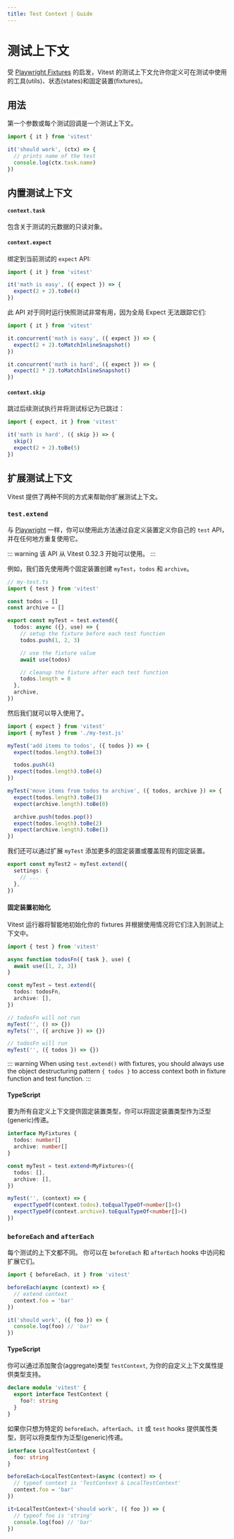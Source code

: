 ```yaml
---
title: Test Context | Guide
---
```


# 测试上下文

受 [Playwright Fixtures](https://playwright.dev/docs/test-fixtures) 的启发，Vitest 的测试上下文允许你定义可在测试中使用的工具(utils)、状态(states)和固定装置(fixtures)。

## 用法

第一个参数或每个测试回调是一个测试上下文。

```ts
import { it } from 'vitest'

it('should work', (ctx) => {
  // prints name of the test
  console.log(ctx.task.name)
})
```

## 内置测试上下文

#### `context.task`

包含关于测试的元数据的只读对象。

#### `context.expect`

绑定到当前测试的 `expect` API:

```ts
import { it } from 'vitest'

it('math is easy', ({ expect }) => {
  expect(2 + 2).toBe(4)
})
```

此 API 对于同时运行快照测试非常有用，因为全局 Expect 无法跟踪它们:

```ts
import { it } from 'vitest'

it.concurrent('math is easy', ({ expect }) => {
  expect(2 + 2).toMatchInlineSnapshot()
})

it.concurrent('math is hard', ({ expect }) => {
  expect(2 * 2).toMatchInlineSnapshot()
})
```

#### `context.skip`

跳过后续测试执行并将测试标记为已跳过：

```ts
import { expect, it } from 'vitest'

it('math is hard', ({ skip }) => {
  skip()
  expect(2 + 2).toBe(5)
})
```

## 扩展测试上下文

Vitest 提供了两种不同的方式来帮助你扩展测试上下文。

### `test.extend`

与 [Playwright](https://playwright.dev/docs/api/class-test#test-extend) 一样，你可以使用此方法通过自定义装置定义你自己的 `test` API，并在任何地方重复使用它。

::: warning
该 API 从 Vitest 0.32.3 开始可以使用。
:::

例如，我们首先使用两个固定装置创建 `myTest`，`todos` 和 `archive`。

```ts
// my-test.ts
import { test } from 'vitest'

const todos = []
const archive = []

export const myTest = test.extend({
  todos: async ({}, use) => {
    // setup the fixture before each test function
    todos.push(1, 2, 3)

    // use the fixture value
    await use(todos)

    // cleanup the fixture after each test function
    todos.length = 0
  },
  archive,
})
```

然后我们就可以导入使用了。

```ts
import { expect } from 'vitest'
import { myTest } from './my-test.js'

myTest('add items to todos', ({ todos }) => {
  expect(todos.length).toBe(3)

  todos.push(4)
  expect(todos.length).toBe(4)
})

myTest('move items from todos to archive', ({ todos, archive }) => {
  expect(todos.length).toBe(3)
  expect(archive.length).toBe(0)

  archive.push(todos.pop())
  expect(todos.length).toBe(2)
  expect(archive.length).toBe(1)
})
```

我们还可以通过扩展 `myTest` 添加更多的固定装置或覆盖现有的固定装置。

```ts
export const myTest2 = myTest.extend({
  settings: {
    // ...
  },
})
```

#### 固定装置初始化

Vitest 运行器将智能地初始化你的 fixtures 并根据使用情况将它们注入到测试上下文中。

```ts
import { test } from 'vitest'

async function todosFn({ task }, use) {
  await use([1, 2, 3])
}

const myTest = test.extend({
  todos: todosFn,
  archive: [],
})

// todosFn will not run
myTest('', () => {})
myTets('', ({ archive }) => {})

// todosFn will run
myTest('', ({ todos }) => {})
```

::: warning
When using `test.extend()` with fixtures, you should always use the object destructuring pattern `{ todos }` to access context both in fixture function and test function.
:::

#### TypeScript

要为所有自定义上下文提供固定装置类型，你可以将固定装置类型作为泛型(generic)传递。

```ts
interface MyFixtures {
  todos: number[]
  archive: number[]
}

const myTest = test.extend<MyFixtures>({
  todos: [],
  archive: [],
})

myTest('', (context) => {
  expectTypeOf(context.todos).toEqualTypeOf<number[]>()
  expectTypeOf(context.archive).toEqualTypeOf<number[]>()
})
```

### `beforeEach` and `afterEach`

每个测试的上下文都不同。 你可以在 `beforeEach` 和 `afterEach` hooks 中访问和扩展它们。

```ts
import { beforeEach, it } from 'vitest'

beforeEach(async (context) => {
  // extend context
  context.foo = 'bar'
})

it('should work', ({ foo }) => {
  console.log(foo) // 'bar'
})
```

#### TypeScript

你可以通过添加聚合(aggregate)类型 `TestContext`, 为你的自定义上下文属性提供类型支持。

```ts
declare module 'vitest' {
  export interface TestContext {
    foo?: string
  }
}
```

如果你只想为特定的 `beforeEach`、`afterEach`、`it` 或 `test` hooks 提供属性类型，则可以将类型作为泛型(generic)传递。

```ts
interface LocalTestContext {
  foo: string
}

beforeEach<LocalTestContext>(async (context) => {
  // typeof context is 'TestContext & LocalTestContext'
  context.foo = 'bar'
})

it<LocalTestContext>('should work', ({ foo }) => {
  // typeof foo is 'string'
  console.log(foo) // 'bar'
})
```
